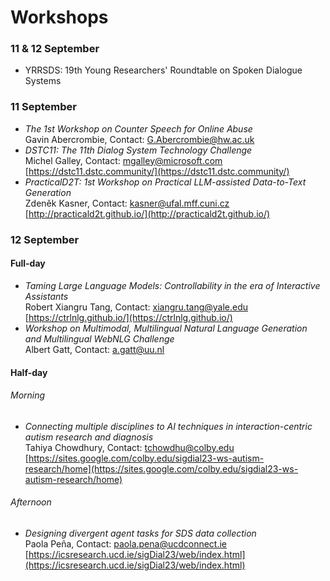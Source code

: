 # Workshops

### 11 & 12 September
- YRRSDS: 19th Young Researchers' Roundtable on Spoken Dialogue Systems

### 11 September
- *The 1st Workshop on Counter Speech for Online Abuse*  
Gavin Abercrombie, Contact: <G.Abercrombie@hw.ac.uk>
- *DSTC11: The 11th Dialog System Technology Challenge*  
Michel Galley, Contact: <mgalley@microsoft.com>  
[https://dstc11.dstc.community/](https://dstc11.dstc.community/)
- *PracticalD2T: 1st Workshop on Practical LLM-assisted Data-to-Text Generation*  
Zdeněk Kasner, Contact: <kasner@ufal.mff.cuni.cz>  
[http://practicald2t.github.io/](http://practicald2t.github.io/)

### 12 September

#### Full-day
- *Taming Large Language Models: Controllability in the era of Interactive Assistants*  
Robert Xiangru Tang, Contact: <xiangru.tang@yale.edu>  
[https://ctrlnlg.github.io/](https://ctrlnlg.github.io/)
- *Workshop on Multimodal, Multilingual Natural Language Generation and Multilingual WebNLG Challenge*  
Albert Gatt, Contact: <a.gatt@uu.nl>

#### Half-day
###### Morning
- *Connecting multiple disciplines to AI techniques in interaction-centric autism research and diagnosis*  
Tahiya Chowdhury, Contact: <tchowdhu@colby.edu>  
[https://sites.google.com/colby.edu/sigdial23-ws-autism-research/home](https://sites.google.com/colby.edu/sigdial23-ws-autism-research/home)

###### Afternoon
- *Designing divergent agent tasks for SDS data collection*  
Paola Peña, Contact: <paola.pena@ucdconnect.ie>  
[https://icsresearch.ucd.ie/sigDial23/web/index.html](https://icsresearch.ucd.ie/sigDial23/web/index.html)
